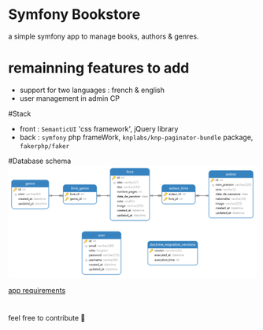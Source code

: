 # Symfony Bookstore
a simple symfony app to manage books, authors & genres.

# remainning features to add
- support for two languages : french & english
- user management in admin CP

#Stack
- front : `SemanticUI` 'css framework', jQuery library
- back : <code>symfony</code> php frameWork, <code>knplabs/knp-paginator-bundle</code> package, <code> fakerphp/faker </code>

#Database schema 
<img src="https://github.com/ubmagh/Symfony-bookStore/blob/main/_files/Diagram%201.png?raw=true" />


<a href="https://github.com/ubmagh/Symfony-bookStore/blob/main/_files/Projet%20symfony%202021-2022.pdf" target="_blank" > app requirements </a>

#

feel free to contribute 🙌
